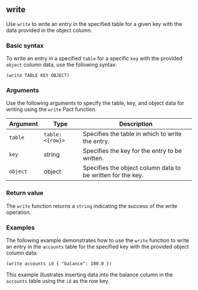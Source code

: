 ## write

Use `write` to write an entry in the specified table for a given key with the data provided in the object column.

### Basic syntax

To write an entry in a specified `table` for a specific `key` with the provided `object` column data, use the following syntax:

```pact
(write TABLE KEY OBJECT)
```

### Arguments

Use the following arguments to specify the table, key, and object data for writing using the `write` Pact function.

| Argument | Type | Description |
| --- | --- | --- |
| `table` | `table: <{row}>` | Specifies the table in which to write the entry. |
| `key` | string | Specifies the key for the entry to be written. |
| `object` | object | Specifies the object column data to be written for the key. |

### Return value

The `write` function returns a `string` indicating the success of the write operation.

### Examples

The following example demonstrates how to use the `write` function to write an entry in the `accounts` table for the specified key with the provided object column data:

```pact
(write accounts id { "balance": 100.0 })
```

This example illustrates inserting data into the balance column in the `accounts` table using the `id` as the row key. 
